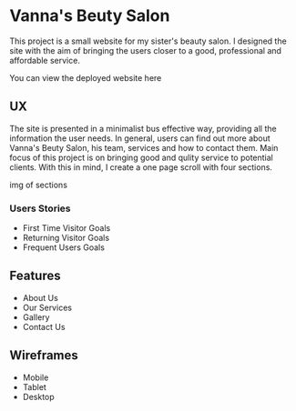 # Vanna's Beuty Salon
This project is a small website for my sister's beauty salon.
I designed the site with the aim of bringing the users  closer to a good, professional and affordable service. 

You can view the deployed website here

## UX

The site is presented in a minimalist bus effective way, providing all the information the user needs. In general, users can find out more about Vanna's Beuty Salon, his team, services and how to contact them. Main focus of this project is on bringing good and qulity service to potential clients. With this in mind, I create a one page scroll with four sections.

img of sections 

### Users Stories 

- First Time Visitor Goals
- Returning Visitor Goals
- Frequent Users Goals


## Features

- About Us
- Our Services
- Gallery 
- Contact Us

## Wireframes

- Mobile
- Tablet 
- Desktop
